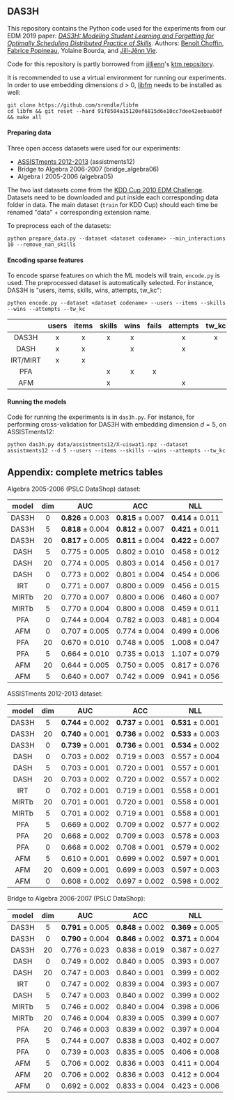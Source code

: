 ## DAS3H

This repository contains the Python code used for the experiments from our EDM 2019 paper: [_DAS3H: Modeling Student Learning and Forgetting for
Optimally Scheduling Distributed Practice of Skills_](https://arxiv.org/abs/1905.06873). Authors: [Benoît Choffin](https://github.com/BenoitChoffin), [Fabrice Popineau](https://github.com/fpopineau), Yolaine Bourda, and [Jill-Jênn Vie](https://github.com/jilljenn).

Code for this repository is partly borrowed from [jilljenn](http://jill-jenn.net/)'s [ktm repository](https://github.com/jilljenn/ktm).

It is recommended to use a virtual environment for running our experiments. In order to use embedding dimensions *d* > 0, [libfm](https://github.com/srendle/libfm) needs to be installed as well:

```
git clone https://github.com/srendle/libfm
cd libfm && git reset --hard 91f8504a15120ef6815d6e10cc7dee42eebaab0f && make all
```

#### Preparing data

Three open access datasets were used for our experiments:
* [ASSISTments 2012-2013](https://sites.google.com/site/assistmentsdata/home/2012-13-school-data-with-affect) (assistments12)
* Bridge to Algebra 2006-2007 (bridge_algebra06)
* Algebra I 2005-2006 (algebra05)

The two last datasets come from the [KDD Cup 2010 EDM Challenge](http://pslcdatashop.web.cmu.edu/KDDCup/downloads.jsp). Datasets need to be downloaded and put inside each corresponding data folder in data. The main dataset (`train` for KDD Cup) should each time be renamed "data" + corresponding extension name.

To preprocess each of the datasets:

```
python prepare_data.py --dataset <dataset codename> --min_interactions 10 --remove_nan_skills
```

#### Encoding sparse features

To encode sparse features on which the ML models will train, `encode.py` is used. The preprocessed dataset is automatically selected. For instance, DAS3H is "users, items, skills, wins, attempts, tw_kc":

```
python encode.py --dataset <dataset codename> --users --items --skills --wins --attempts --tw_kc
```

|   | users | items | skills | wins | fails | attempts | tw_kc | tw_items |
|:-:|:-----:|:-----:|:------:|:----:|:-----:|:--------:|:-----:|:--------:|
| DAS3H | x | x | x | x | | x | x | |
| DASH | x | x | | x | | x | | x |
| IRT/MIRT | x | x | | | | | | |
| PFA | | | x | x | x | | | |
| AFM | | | x | | | x | | |

#### Running the models

Code for running the experiments is in `das3h.py`. For instance, for performing cross-validation for DAS3H with embedding dimension $d=5$, on ASSISTments12:

```
python das3h.py data/assistments12/X-uiswat1.npz --dataset assistments12 --d 5 --users --items --skills --wins --attempts --tw_kc
```

## Appendix: complete metrics tables
Algebra 2005-2006 (PSLC DataShop) dataset:

| model | dim | AUC | ACC | NLL |
|:-:|:-----:|:-----:|:------:|:----:|
| DAS3H | 0 | **0.826** ± 0.003 | **0.815** ± 0.007 | **0.414** ± 0.011 |
| DAS3H | 5 | **0.818** ± 0.004 | **0.812** ± 0.007 | **0.421** ± 0.011 |
| DAS3H | 20 | **0.817** ± 0.005 | **0.811** ± 0.004  | **0.422** ± 0.007 |
| DASH | 5 | 0.775 ± 0.005 | 0.802 ± 0.010 | 0.458 ± 0.012 |
| DASH | 20 | 0.774 ± 0.005 | 0.803 ± 0.014 | 0.456 ± 0.017 |
| DASH | 0 | 0.773 ± 0.002 | 0.801 ± 0.004 | 0.454 ± 0.006 |
| IRT | 0 | 0.771 ± 0.007 | 0.800 ± 0.009 | 0.456 ± 0.015 |
| MIRTb | 20 | 0.770 ± 0.007 | 0.800 ± 0.006 | 0.460 ± 0.007 |
| MIRTb | 5 | 0.770 ± 0.004 | 0.800 ± 0.008 | 0.459 ± 0.011|
| PFA | 0 | 0.744 ± 0.004 | 0.782 ± 0.003 | 0.481 ± 0.004 |
| AFM | 0 | 0.707 ± 0.005 | 0.774 ± 0.004 | 0.499 ± 0.006 |
| PFA | 20 | 0.670 ± 0.010 | 0.748 ± 0.005 | 1.008 ± 0.047 |
| PFA | 5 | 0.664 ± 0.010 | 0.735 ± 0.013 | 1.107 ± 0.079 |
| AFM | 20 | 0.644 ± 0.005 | 0.750 ± 0.005 | 0.817 ± 0.076 |
| AFM | 5 | 0.640 ± 0.007 | 0.742 ± 0.009 | 0.941 ± 0.056 |

ASSISTments 2012-2013 dataset:

| model | dim | AUC | ACC | NLL |
|:-:|:-----:|:-----:|:------:|:----:|
| DAS3H | 5 | **0.744** ± 0.002 | **0.737** ± 0.001 | **0.531** ± 0.001 |
| DAS3H | 20 | **0.740** ± 0.001 | **0.736** ± 0.002 | **0.533** ± 0.003 |
| DAS3H | 0 | **0.739** ± 0.001 | **0.736** ± 0.001 | **0.534** ± 0.002 |
| DASH | 0 | 0.703 ± 0.002 | 0.719 ± 0.003 | 0.557 ± 0.004 |
| DASH | 5 | 0.703 ± 0.001 | 0.720 ± 0.001 | 0.557 ± 0.001 |
| DASH | 20 | 0.703 ± 0.002 | 0.720 ± 0.002 | 0.557 ± 0.002 |
| IRT | 0 | 0.702 ± 0.001 | 0.719 ± 0.001 | 0.558 ± 0.001 |
| MIRTb | 20 | 0.701 ± 0.001 | 0.720 ± 0.001 | 0.558 ± 0.001 |
| MIRTb | 5 | 0.701 ± 0.002 | 0.719 ± 0.001 | 0.558 ± 0.001 |
| PFA | 5 | 0.669 ± 0.002 | 0.709 ± 0.002 | 0.577 ± 0.002 |
| PFA | 20 | 0.668 ± 0.002 | 0.709 ± 0.003 | 0.578 ± 0.003|
| PFA | 0 | 0.668 ± 0.002 | 0.708 ± 0.001 | 0.579 ± 0.002 |
| AFM | 5 | 0.610 ± 0.001 | 0.699 ± 0.002 | 0.597 ± 0.001 |
| AFM | 20 | 0.609 ± 0.001 | 0.699 ± 0.003 | 0.597 ± 0.003 |
| AFM | 0 | 0.608 ± 0.002 | 0.697 ± 0.002 | 0.598 ± 0.002 |

Bridge to Algebra 2006-2007 (PSLC DataShop):

| model | dim | AUC | ACC | NLL |
|:-:|:-----:|:-----:|:------:|:----:|
| DAS3H | 5 | **0.791** ± 0.005 | **0.848** ± 0.002 | **0.369** ± 0.005 |
| DAS3H | 0 | **0.790** ± 0.004 | **0.846** ± 0.002 | **0.371** ± 0.004 |
| DAS3H | 20 | 0.776 ± 0.023 | 0.838 ± 0.019 | 0.387 ± 0.027 |
| DASH | 0 | 0.749 ± 0.002 | 0.840 ± 0.005 | 0.393 ± 0.007 |
| DASH | 20 | 0.747 ± 0.003 | 0.840 ± 0.001 | 0.399 ± 0.002 |
| IRT | 0 | 0.747 ± 0.002 | 0.839 ± 0.004 | 0.393 ± 0.007 |
| DASH | 5 | 0.747 ± 0.003 | 0.840 ± 0.002 | 0.399 ± 0.002 |
| MIRTb | 5 | 0.746 ± 0.002 | 0.840 ± 0.004 | 0.398 ± 0.006 |
| MIRTb | 20 | 0.746 ± 0.004 | 0.839 ± 0.005 | 0.399 ± 0.007 |
| PFA | 20 | 0.746 ± 0.003 | 0.839 ± 0.002 | 0.397 ± 0.004 |
| PFA | 5 | 0.744 ± 0.007 | 0.838 ± 0.003 | 0.402 ± 0.007 |
| PFA | 0 | 0.739 ± 0.003 | 0.835 ± 0.005 | 0.406 ± 0.008 |
| AFM | 5 | 0.706 ± 0.002 | 0.836 ± 0.003 | 0.411 ± 0.004 |
| AFM | 20 | 0.706 ± 0.002 | 0.836 ± 0.003 | 0.412 ± 0.004 |
| AFM | 0 | 0.692 ± 0.002 | 0.833 ± 0.004 | 0.423 ± 0.006 |
